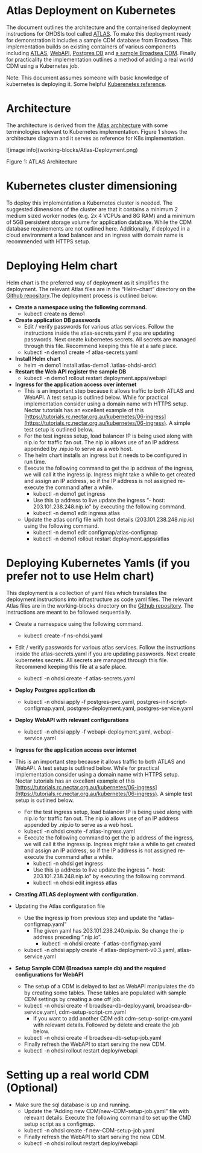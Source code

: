 # Atlas Deployment on Kubernetes

The document outlines the architecture and the containerised deployment instructions for OHDSIs tool called [ATLAS](https://www.ohdsi.org/software-tools/). To make this deployment ready for demonstration it includes a sample CDM database from Broadsea. This implementation builds on existing containers of various components including [ATLAS](https://hub.docker.com/r/ohdsi/atlas), [WebAPI](https://hub.docker.com/r/ohdsi/webapi), [Postgres DB](https://hub.docker.com/_/postgres) and [a sample Broadsea CDM](https://hub.docker.com/r/ohdsi/broadsea-atlasdb). Finally for practicality the implementation outlines a method of adding a real world CDM using a Kubernetes job. 

Note: This document assumes someone with basic knowledge of kubernetes is deploying it. Some helpful [Kuberenetes reference](https://kubernetes.io/docs/home/). 

# Architecture

The architecture is derived from the [Atlas architecture](https://github.com/OHDSI/WebAPI/wiki) with some terminologies relevant to Kubernetes implementation. Figure 1 shows the  architecture diagram and it serves as reference for K8s implementation.

\!\[image info\](working-blocks/Atlas-Deployment.png)

Figure 1: ATLAS Architecture

# Kubernetes cluster dimensioning

To deploy this implementation a Kubernetes cluster is needed. The suggested dimensions of the cluster are that it contains a minimum 2 medium sized worker nodes (e.g. 2x 4 VCPUs and 8G RAM) and a minimum of 5GB persistent storage volume for application database. While the CDM database requirements are not outlined here. Additionally, if deployed in a cloud environment a load balancer and an ingress with domain name is recommended with HTTPS setup. 

# Deploying Helm chart

Helm chart is the preferred way of deployment as it simplifies the deployment. The relevant Atlas files are in the “Helm-chart” directory on the [Github repository](https://github.com/Aleem2/Atlas-OHDSI-ARDC/tree/main).The deployment process is outlined below:

* **Create a namespace using the following command.**  
  * kubectl create ns demo1  
* **Create application DB passwords**  
  * Edit / verify passwords for various atlas services. Follow the instructions inside the atlas-secrets.yaml if you are updating passwords. Next create kubernetes secrets. All secrets are managed through this file. Recommend keeping this file at a safe place.   
  * kubectl \-n demo1 create \-f atlas-secrets.yaml  
* **Install Helm chart**  
  * helm \-n demo1 install atlas-demo1 .\\atlas-ohdsi-ardc\\  
* **Restart the Web API register the sample DB**  
  * kubectl \-n demo1 rollout restart deployment.apps/webapi  
* **Ingress for the application access over internet**  
  * This is an important step because it allows traffic to both ATLAS and WebAPI. A test setup is outlined below. While for practical implementation consider using a domain name with HTTPS setup. Nectar tutorials has an excellent example of this [https://tutorials.rc.nectar.org.au/kubernetes/06-ingress](https://tutorials.rc.nectar.org.au/kubernetes/06-ingress). A simple test setup is outlined below.   
  * For the test ingress setup, load balancer IP is being used along with nip.io for traffic fan out. The nip.io allows use of an IP address appended by .nip.io to serve as a web host.   
  * The helm chart installs an ingress but it needs to be configured in run time.   
  * Execute the following command to get the ip address of the ingress, we will call it the ingress ip. Ingress might take a while to get created and assign an IP address, so if the IP address is not assigned re-execute the command after a while.   
    * kubectl \-n demo1 get ingress  
    * Use this ip address to live update the ingress “- host: 203.101.238.248.nip.io” by executing the following command.   
    *  kubectl \-n demo1 edit ingress atlas  
  * Update the atlas config file with host details (203.101.238.248.nip.io) using the following command.  
    * kubectl \-n demo1 edit configmap/atlas-configmap  
    * kubectl \-n demo1 rollout restart deployment.apps/atlas

# Deploying Kubernetes Yamls (if you prefer not to use Helm chart)

This deployment is a collection of yaml files which translates the deployment instructions into infrastructure as code yaml files. The relevant Atlas files are in the working-blocks directory on the [Github repository](https://github.com/Aleem2/Atlas-OHDSI-ARDC/tree/main). The instructions are meant to be followed sequentially. 

* Create a namespace using the following command.  
  * kubectl create \-f ns-ohdsi.yaml  
* Edit / verify passwords for various atlas services. Follow the instructions inside the atlas-secrets.yaml if you are updating passwords. Next create kubernetes secrets. All secrets are managed through this file. Recommend keeping this file at a safe place.   
  * kubectl \-n ohdsi create \-f atlas-secrets.yaml  
* **Deploy Postgres application db**  
  * kubectl \-n ohdsi apply \-f postgres-pvc.yaml, postgres-init-script-configmap.yaml, postgres-deployment.yaml, postgres-service.yaml  
* **Deploy WebAPI with relevant configurations**  
  * kubectl \-n ohdsi apply \-f webapi-deployment.yaml, webapi-service.yaml  
* **Ingress for the application access over internet**  
* This is an important step because it allows traffic to both ATLAS and WebAPI. A test setup is outlined below. While for practical implementation consider using a domain name with HTTPS setup. Nectar tutorials has an excellent example of this [https://tutorials.rc.nectar.org.au/kubernetes/06-ingress](https://tutorials.rc.nectar.org.au/kubernetes/06-ingress). A simple test setup is outlined below.   
  * For the test ingress setup, load balancer IP is being used along with nip.io for traffic fan out. The nip.io allows use of an IP address appended by .nip.io to serve as a web host.   
  * kubectl \-n ohdsi create \-f atlas-ingress.yaml  
  * Execute the following command to get the ip address of the ingress, we will call it the ingress ip. Ingress might take a while to get created and assign an IP address, so if the IP address is not assigned re-execute the command after a while.   
    * kubectl \-n ohdsi get ingress  
    * Use this ip address to live update the ingress “- host: 203.101.238.248.nip.io” by executing the following command.   
    *  kubectl \-n ohdsi edit ingress atlas  
* **Creating ATLAS deployment with configuration.**  
* Updating the Atlas configuration file  
  * Use the ingress ip from previous step and update the “atlas-configmap.yaml”  
    * The given yaml has 203.101.238.240.nip.io. So change the ip address preceding  “.nip.io”.   
      * kubectl \-n ohdsi create \-f atlas-configmap.yaml  
  * kubectl \-n ohdsi apply create \-f atlas-deployment-v0.3.yaml, atlas-service.yaml

* **Setup Sample CDM (Broadsea sample db) and the required configurations for WebAPI**  
  * The setup of a CDM is delayed to last as WebAPI manipulates the db by creating some tables. These tables are populated with sample CDM settings by creating a one off job.   
  * kubectl \-n ohdsi create \-f broadsea-db-deploy.yaml, broadsea-db-service.yaml, cdm-setup-script-cm.yaml  
    * If you want to add another CDM edit cdm-setup-script-cm.yaml with relevant details. Followed by delete and create the job below.  
  * kubectl \-n ohdsi create \-f broadsea-db-setup-job.yaml  
  * Finally refresh the WebAPI to start serving the new CDM.  
  * kubectl \-n ohdsi rollout restart deploy/webapi

# Setting up a real world CDM (Optional)

* Make sure the sql database is up and running.   
  * Update the “Adding new CDM/new-CDM-setup-job.yaml” file with relevant details. Execute the following command to set up the CMD setup script as a configmap.   
  * kubectl \-n ohdsi create \-f new-CDM-setup-job.yaml  
  * Finally refresh the WebAPI to start serving the new CDM.  
  * kubectl \-n ohdsi rollout restart deploy/webapi

  

